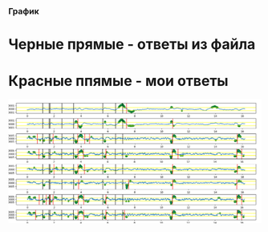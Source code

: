 ### График
# Черные прямые - ответы из файла
# Красные ппямые - мои ответы

![Image alt](https://github.com/TestovaEvgeniya/eeg/raw/master/images/figure.png)
